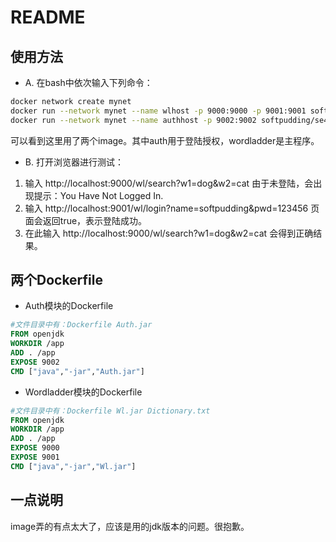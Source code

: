 # README
## 使用方法
- A. 在bash中依次输入下列命令：
```bash
docker network create mynet
docker run --network mynet --name wlhost -p 9000:9000 -p 9001:9001 softpudding/se418hw3:wordladder
docker run --network mynet --name authhost -p 9002:9002 softpudding/se418hw3:auth
```
可以看到这里用了两个image。其中auth用于登陆授权，wordladder是主程序。
- B. 打开浏览器进行测试：
1. 输入 http://localhost:9000/wl/search?w1=dog&w2=cat
由于未登陆，会出现提示：You Have Not Logged In.
2. 输入 http://localhost:9001/wl/login?name=softpudding&pwd=123456
页面会返回true，表示登陆成功。
3. 在此输入 http://localhost:9000/wl/search?w1=dog&w2=cat 会得到正确结果。

## 两个Dockerfile
- Auth模块的Dockerfile
```Dockerfile
#文件目录中有：Dockerfile Auth.jar
FROM openjdk
WORKDIR /app
ADD . /app
EXPOSE 9002
CMD ["java","-jar","Auth.jar"]
```
- Wordladder模块的Dockerfile
```Dockerfile
#文件目录中有：Dockerfile Wl.jar Dictionary.txt
FROM openjdk
WORKDIR /app
ADD . /app
EXPOSE 9000
EXPOSE 9001
CMD ["java","-jar","Wl.jar"]
```
## 一点说明
image弄的有点太大了，应该是用的jdk版本的问题。很抱歉。